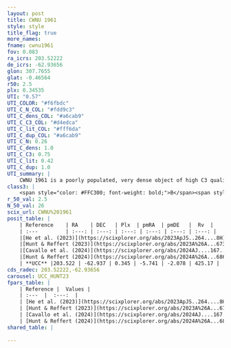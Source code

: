 ```yaml
---
layout: post
title: CWNU 1961
style: style
title_flag: true
more_names: 
fname: cwnu1961
fov: 0.083
ra_icrs: 203.52222
de_icrs: -62.93656
glon: 307.7655
glat: -0.46564
r50: 2.5
plx: 0.34535
UTI: "0.57"
UTI_COLOR: "#f6fbdc"
UTI_C_N_COL: "#fdd9c3"
UTI_C_dens_COL: "#a6cab9"
UTI_C_C3_COL: "#d4edca"
UTI_C_lit_COL: "#fff6da"
UTI_C_dup_COL: "#a6cab9"
UTI_C_N: 0.26
UTI_C_dens: 1.0
UTI_C_C3: 0.75
UTI_C_lit: 0.42
UTI_C_dup: 1.0
UTI_summary: |
    CWNU 1961 is a poorly populated, very dense object of high C3 quality. It was recently reported in the literature.
class3: |
    <span style="color: #FFC300; font-weight: bold;">B</span><span style="color: green; font-weight: bold;">A</span>
r_50_val: 2.5
N_50_val: 26
scix_url: CWNU%201961
posit_table: |
    | Reference    | RA    | DEC   | Plx  | pmRA  | pmDE   |  Rv  |
    | :---         | :---: | :---: | :---: | :---: | :---: | :---: |
    |[He et al. (2023)](https://scixplorer.org/abs/2023ApJS..264....8H) | 203.517 | -62.93 | 0.352 | -5.751 | -2.08 | -- |
    |[Hunt & Reffert (2023)](https://scixplorer.org/abs/2023A%26A...673A.114H) | 203.521 | -62.92 | 0.34 | -5.728 | -2.072 | -- |
    |[Cavallo et al. (2024)](https://scixplorer.org/abs/2024AJ....167...12C) | 203.524 | -62.943 | 0.343 | -- | -- | -- |
    |[Hunt & Reffert (2024)](https://scixplorer.org/abs/2024A%26A...686A..42H) | 203.521 | -62.92 | 0.34 | -5.728 | -2.072 | -- |
    | **UCC** |203.522 | -62.937 | 0.345 | -5.741 | -2.078 | 425.17 | 
cds_radec: 203.52222,-62.93656
carousel: UCC_HUNT23
fpars_table: |
    | Reference |  Values |
    | :---  |  :---:  |
    | [He et al. (2023)](https://scixplorer.org/abs/2023ApJS..264....8H) | `A0=2.65, m-M=12.0, logAge=8.5` |
    | [Hunt & Reffert (2023)](https://scixplorer.org/abs/2023A%26A...673A.114H) | `AV50=2.708, diffAV50=2.212, MOD50=12.084, logAge50=7.34` |
    | [Cavallo et al. (2024)](https://scixplorer.org/abs/2024AJ....167...12C) | `AV50=2.48, dMod50=11.92, logAge50=8.45, [Fe/H]50=0.54` |
    | [Hunt & Reffert (2024)](https://scixplorer.org/abs/2024A%26A...686A..42H) | `MassJ=428.546` |
shared_table: |
    
---
```

